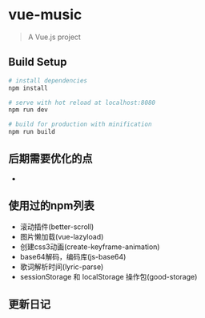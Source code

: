 # vue-music

> A Vue.js project

## Build Setup

``` bash
# install dependencies
npm install

# serve with hot reload at localhost:8080
npm run dev

# build for production with minification
npm run build
```
## 后期需要优化的点
- 

## 使用过的npm列表
- 滚动插件(better-scroll)
- 图片懒加载(vue-lazyload)
- 创建css3动画(create-keyframe-animation)
- base64解码，编码库(js-base64)
- 歌词解析时间(lyric-parse)
- sessionStorage 和 localStorage 操作包(good-storage)
## 更新日记



